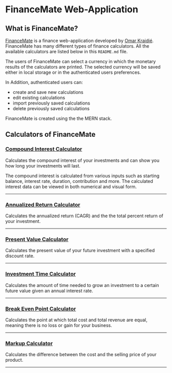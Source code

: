 # FinanceMate Web-Application

## What is FinanceMate?

[FinanceMate][0] is a finance web-application developed by [Omar Kraidié][dev]. FinanceMate has many different types of finance calculators. All the available calculators are listed below in this `README.md` file.

The users of FinanceMate can select a currency in which the monetary results of the calculators are printed. The selected currency will be saved either in local storage or in the authenticated users preferences.

In Addition, authenticated users can:

-   create and save new calculations
-   edit existing calculations
-   import previously saved calculations
-   delete previously saved calculations

FinanceMate is created using the the MERN stack.

## Calculators of FinanceMate

### [Compound Interest Calculator][1]

Calculates the compound interest of your investments and can show you how long your investments will last.

The compound interest is calculated from various inputs such as starting balance, interest rate, duration, contribution and more. The calculated interest data can be viewed in both numerical and visual form.

---

### [Annualized Return Calculator][2]

Calculates the annualized return (CAGR) and the the total percent return of your investment.

---

### [Present Value Calculator][3]

Calculates the present value of your future investment with a specified discount rate.

---

### [Investment Time Calculator][4]

Calculates the amount of time needed to grow an investment to a certain future value given an annual interest rate.

---

### [Break Even Point Calculator][5]

Calculates the point at which total cost and total revenue are equal, meaning there is no loss or gain for your business.

---

### [Markup Calculator][6]

Calculates the difference between the cost and the selling price of your product.

---

[dev]: https://github.com/0mppula
[0]: https://www.FinanceMate.com/
[1]: https://www.FinanceMate.com/compound-interest-calculator
[2]: https://www.FinanceMate.com/annualized-return-calculator
[3]: https://www.FinanceMate.com/present-value-calculator
[4]: https://www.FinanceMate.com/investment-time-calculator
[5]: https://www.FinanceMate.com/break-even-point-calculator
[6]: https://www.FinanceMate.com/markup-calculator
